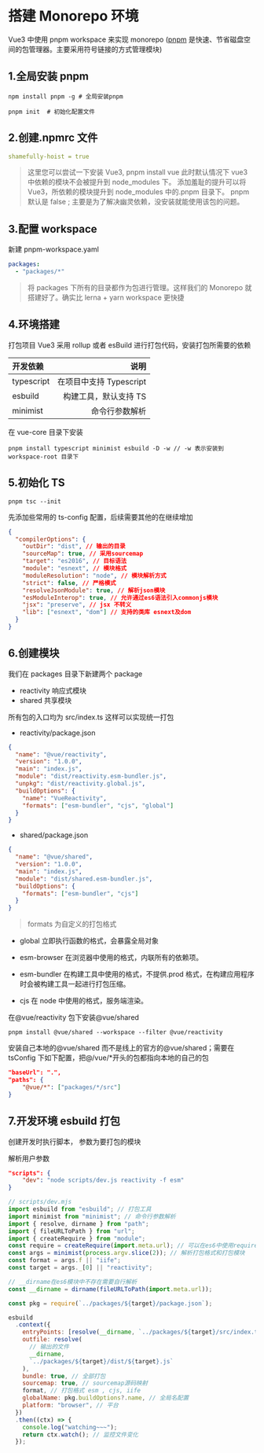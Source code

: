 # 搭建 Monorepo 环境

Vue3 中使用 pnpm workspace 来实现 monorepo ([pnpm](https://pnpm.io/) 是快速、节省磁盘空间的包管理器。主要采用符号链接的方式管理模块)

## 1.全局安装 pnpm

```shell
npm install pnpm -g # 全局安装pnpm

pnpm init  # 初始化配置文件

```

## 2.创建.npmrc 文件

```yaml
shamefully-hoist = true
```

> 这里您可以尝试一下安装 Vue3, pnpm install vue 此时默认情况下 vue3 中依赖的模块不会被提升到 node_modules 下。 添加羞耻的提升可以将 Vue3，所依赖的模块提升到 node_modules 中的.pnpm 目录下。
> pnpm 默认是 false ; 主要是为了解决幽灵依赖，没安装就能使用该包的问题。

## 3.配置 workspace

新建 pnpm-workspace.yaml

```yaml
packages:
  - "packages/*"
```

> 将 packages 下所有的目录都作为包进行管理。这样我们的 Monorepo 就搭建好了。确实比 lerna + yarn workspace 更快捷

## 4.环境搭建

打包项目 Vue3 采用 rollup 或者 esBuild 进行打包代码，安装打包所需要的依赖

| 开发依赖   |                    说明 |
| :--------- | ----------------------: |
| typescript | 在项目中支持 Typescript |
| esbuild    |   构建工具，默认支持 TS |
| minimist   |          命令行参数解析 |

在 vue-core 目录下安装

```shell
pnpm install typescript minimist esbuild -D -w // -w 表示安装到 workspace-root 目录下
```

## 5.初始化 TS

```shell
pnpm tsc --init

```

先添加些常用的 ts-config 配置，后续需要其他的在继续增加

```JSON
{
  "compilerOptions": {
    "outDir": "dist", // 输出的目录
    "sourceMap": true, // 采用sourcemap
    "target": "es2016", // 目标语法
    "module": "esnext", // 模块格式
    "moduleResolution": "node", // 模块解析方式
    "strict": false, // 严格模式
    "resolveJsonModule": true, // 解析json模块
    "esModuleInterop": true, // 允许通过es6语法引入commonjs模块
    "jsx": "preserve", // jsx 不转义
    "lib": ["esnext", "dom"] // 支持的类库 esnext及dom
  }
}
```

## 6.创建模块

我们在 packages 目录下新建两个 package

- reactivity 响应式模块
- shared 共享模块

所有包的入口均为 src/index.ts 这样可以实现统一打包

- reactivity/package.json

```json
{
  "name": "@vue/reactivity",
  "version": "1.0.0",
  "main": "index.js",
  "module": "dist/reactivity.esm-bundler.js",
  "unpkg": "dist/reactivity.global.js",
  "buildOptions": {
    "name": "VueReactivity",
    "formats": ["esm-bundler", "cjs", "global"]
  }
}
```

- shared/package.json

```json
{
  "name": "@vue/shared",
  "version": "1.0.0",
  "main": "index.js",
  "module": "dist/shared.esm-bundler.js",
  "buildOptions": {
    "formats": ["esm-bundler", "cjs"]
  }
}
```

> formats 为自定义的打包格式

- global 立即执行函数的格式，会暴露全局对象

- esm-browser 在浏览器中使用的格式，内联所有的依赖项。

- esm-bundler 在构建工具中使用的格式，不提供.prod 格式，在构建应用程序时会被构建工具一起进行打包压缩。

- cjs 在 node 中使用的格式，服务端渲染。

在@vue/reactivity 包下安装@vue/shared

```shell
pnpm install @vue/shared --workspace --filter @vue/reactivity
```

安装自己本地的@vue/shared 而不是线上的官方的@vue/shared；需要在 tsConfig 下如下配置，把@/vue/\*开头的包都指向本地的自己的包

```json
"baseUrl": ".",
"paths": {
    "@vue/*": ["packages/*/src"]
}
```

## 7.开发环境 esbuild 打包

创建开发时执行脚本， 参数为要打包的模块

解析用户参数

```json
"scripts": {
    "dev": "node scripts/dev.js reactivity -f esm"
}

```

```js
// scripts/dev.mjs
import esbuild from "esbuild"; // 打包工具
import minimist from "minimist"; // 命令行参数解析
import { resolve, dirname } from "path";
import { fileURLToPath } from "url";
import { createRequire } from "module";
const require = createRequire(import.meta.url); // 可以在es6中使用require语法
const args = minimist(process.argv.slice(2)); // 解析打包格式和打包模块
const format = args.f || "iife";
const target = args._[0] || "reactivity";

// __dirname在es6模块中不存在需要自行解析
const __dirname = dirname(fileURLToPath(import.meta.url));

const pkg = require(`../packages/${target}/package.json`);

esbuild
  .context({
    entryPoints: [resolve(__dirname, `../packages/${target}/src/index.ts`)],
    outfile: resolve(
      // 输出的文件
      __dirname,
      `../packages/${target}/dist/${target}.js`
    ),
    bundle: true, // 全部打包
    sourcemap: true, // sourcemap源码映射
    format, // 打包格式 esm , cjs, iife
    globalName: pkg.buildOptions?.name, // 全局名配置
    platform: "browser", // 平台
  })
  .then((ctx) => {
    console.log("watching~~~");
    return ctx.watch(); // 监控文件变化
  });
```
